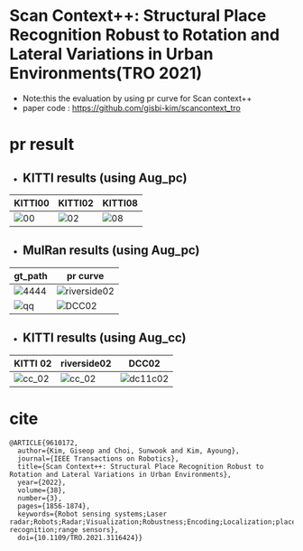 # Scan Context++: Structural Place Recognition Robust to Rotation and Lateral Variations in Urban Environments(TRO 2021)
- Note:this the evaluation by using pr curve for Scan context++
- paper code : https://github.com/gisbi-kim/scancontext_tro

# pr result
 - ## KITTI results (using Aug_pc)
|                                                    KITTI00   |           KITTI02                                            |               KITTI08                                        |
| ------------------------------------------------------------ | ------------------------------------------------------------ | ------------------------------------------------------------ |
|![00](https://github.com/user-attachments/assets/6bb41cae-b407-429f-b24f-810cb12a6cb4) | ![02](https://github.com/user-attachments/assets/995f397d-2913-4be9-834e-2b3f299b1a47) |![08](https://github.com/user-attachments/assets/fa5bcc7b-8172-4466-b1b3-95e0cb46d927) |

 - ## MulRan results (using Aug_pc)
|                                                                             gt_path|         pr curve                                                                                  |
| -------------------------------------------------------------------------------------------| ----------------------------------------------------------------------------------------- | 
|![4444](https://github.com/user-attachments/assets/e69efd75-d716-46ed-942b-70614ae68a9a) |![riverside02](https://github.com/user-attachments/assets/67183e80-ee62-4aba-a9ec-93056cf9ff36)|
|![qq](https://github.com/user-attachments/assets/24598c6f-9213-4671-ae34-fec2c075da8d)   | ![DCC02](https://github.com/user-attachments/assets/201f30bb-e38f-40a1-8c5d-6b670a477826)     |
- ## KITTI results (using Aug_cc)
|                                                                             KITTI 02|         riverside02                   |      DCC02                                                   |
| ------------------------------------------------------------ | ------------------------------------------------------------ | ------------------------------------------------------------ |
|![cc_02](https://github.com/user-attachments/assets/4b364baa-2b3f-4adf-8569-dd653a0e3202)|![cc_02](https://github.com/user-attachments/assets/d61d0332-0f3a-4025-9541-4f63e9c271af)|![dc11c02](https://github.com/user-attachments/assets/ee6fcbfc-77c6-47ef-ac57-aca06bee949b)|
# cite
```
@ARTICLE{9610172,
  author={Kim, Giseop and Choi, Sunwook and Kim, Ayoung},
  journal={IEEE Transactions on Robotics}, 
  title={Scan Context++: Structural Place Recognition Robust to Rotation and Lateral Variations in Urban Environments}, 
  year={2022},
  volume={38},
  number={3},
  pages={1856-1874},
  keywords={Robot sensing systems;Laser radar;Robots;Radar;Visualization;Robustness;Encoding;Localization;place recognition;range sensors},
  doi={10.1109/TRO.2021.3116424}}
 ```
